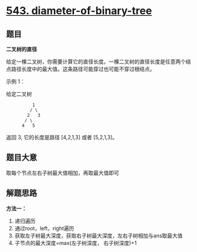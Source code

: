 # [543. diameter-of-binary-tree](https://leetcode.cn/problems/diameter-of-binary-tree/)

## 题目
**二叉树的直径**

给定一棵二叉树，你需要计算它的直径长度。一棵二叉树的直径长度是任意两个结点路径长度中的最大值。这条路径可能穿过也可能不穿过根结点。

示例 1：

给定二叉树
~~~
          1
         / \
        2   3
       / \     
      4   5    
~~~

返回 3, 它的长度是路径 [4,2,1,3] 或者 [5,2,1,3]。


## 题目大意

取每个节点左右子树最大值相加，再取最大值即可

## 解题思路

**方法一：**
1. 递归遍历
2. 通过root，left，right遍历
3. 获取左子树最大深度，获取右子树最大深度，左右子树相加与ans取最大值
4. 子节点的最大深度=max(左子树深度， 右子树深度)+1
